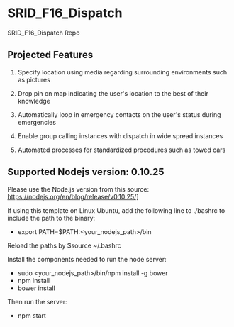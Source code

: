 # SRID_F16_Dispatch
SRID_F16_Dispatch Repo

## Projected Features

1. Specify location using media regarding surrounding environments such as pictures

2. Drop pin on map indicating the user's location to the best of their knowledge

3. Automatically loop in emergency contacts on the user's status during emergencies

4. Enable group calling instances with dispatch in wide spread instances

5. Automated processes for standardized procedures such as towed cars

## Supported Nodejs version: 0.10.25

Please use the Node.js version from this source: https://nodejs.org/en/blog/release/v0.10.25/]

If using this template on Linux Ubuntu, add the following line to ./bashrc to include the path to the binary:

- export PATH=$PATH:<your_nodejs_path>/bin

Reload the paths by $source ~/.bashrc

Install the components needed to run the node server:

- sudo <your_nodejs_path>/bin/npm install -g bower
- npm install
- bower install

Then run the server:

- npm start